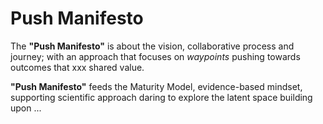 # Push Manifesto

The **"Push Manifesto"** is about the vision, collaborative process and journey; with an approach that focuses on _waypoints_ pushing towards outcomes that xxx shared value.

**"Push Manifesto"** feeds the Maturity Model, evidence-based mindset, supporting scientific approach daring to explore the latent space building upon ...

